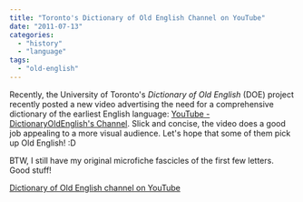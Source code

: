 ```yaml
---
title: "Toronto's Dictionary of Old English Channel‬‏ on YouTube"
date: "2011-07-13"
categories: 
  - "history"
  - "language"
tags: 
  - "old-english"
---
```


Recently, the University of Toronto's _Dictionary of Old English_ (DOE) project recently posted a new video advertising the need for a comprehensive dictionary of the earliest English language: [YouTube - ‪DictionaryOldEnglish's Channel‬‏](http://www.youtube.com/user/DictionaryOldEnglish). Slick and concise, the video does a good job appealing to a more visual audience. Let's hope that some of them pick up Old English! :D

BTW, I still have my original microfiche fascicles of the first few letters. Good stuff!

[Dictionary of Old English channel on YouTube](http://youtu.be/fVc84pC9OEE)
